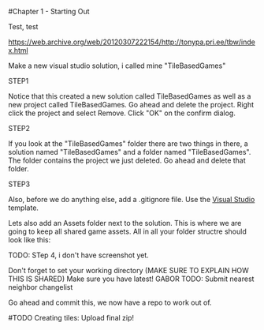 #Chapter 1 - Starting Out

Test, test

https://web.archive.org/web/20120307222154/http://tonypa.pri.ee/tbw/index.html

Make a new visual studio solution, i called mine "TileBasedGames"

STEP1

Notice that this created a new solution called TileBasedGames as well as a new project called TileBasedGames. Go ahead and delete the project. Right click the project and select Remove. Click "OK" on the confirm dialog.

STEP2

If you look at the "TileBasedGames" folder there are two things in there, a solution named "TileBasedGames" and a folder named "TileBasedGames". The folder contains the project we just deleted. Go ahead and delete that folder.

STEP3

Also, before we do anything else, add a .gitignore file. Use the [Visual Studio](https://github.com/github/gitignore/blob/master/VisualStudio.gitignore) template. 

Lets also add an Assets folder next to the solution. This is where we are going to keep all shared game assets. All in all your folder structre should look like this:

TODO: STep 4, i don't have screenshot yet.

Don't forget to set your working directory (MAKE SURE TO EXPLAIN HOW THIS IS SHARED)
Make sure you have latest!
GABOR TODO: Submit nearest neighbor changelist

Go ahead and commit this, we now have a repo to work out of.


#TODO
Creating tiles: Upload final zip!